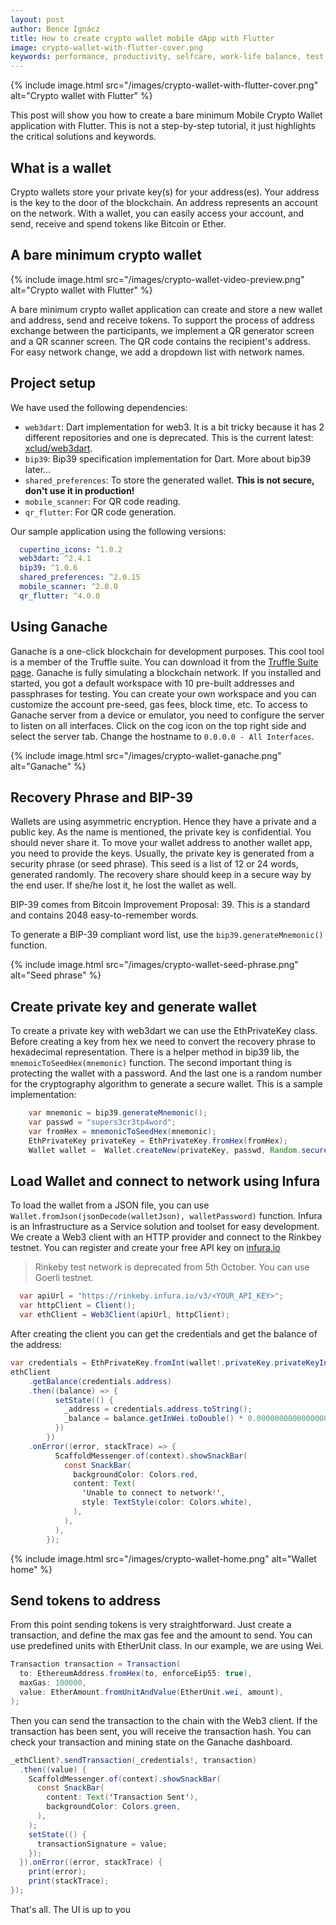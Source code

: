 ```yaml
---
layout: post
author: Bence Ignácz
title: How to create crypto wallet mobile dApp with Flutter
image: crypto-wallet-with-flutter-cover.png
keywords: performance, productivity, selfcare, work-life balance, test
---
```

{% include image.html src="/images/crypto-wallet-with-flutter-cover.png" alt="Crypto wallet with Flutter" %}

This post will show you how to create a bare minimum Mobile Crypto Wallet application with Flutter. This is not a step-by-step tutorial, it just highlights the critical solutions and keywords. 

<!--more-->

## What is a wallet

Crypto wallets store your private key(s) for your address(es). Your address is the key to the door of the blockchain. An address represents an account on the network. With a wallet, you can easily access your account, and send, receive and spend tokens like Bitcoin or Ether.

## A bare minimum crypto wallet

{% include image.html src="/images/crypto-wallet-video-preview.png" alt="Crypto wallet with Flutter" %}

A bare minimum crypto wallet application can create and store a new wallet and address, send and receive tokens. To support the process of address exchange between the participants, we implement a QR generator screen and a QR scanner screen. The QR code contains the recipient's address.
For easy network change, we add a dropdown list with network names. 


## Project setup

We have used the following dependencies:
* `web3dart`: Dart implementation for web3. It is a bit tricky because it has 2 different repositories and one is deprecated. This is the current latest: [xclud/web3dart](https://github.com/xclud/web3dart).
* `bip39`: Bip39 specification implementation for Dart. More about bip39 later...
* `shared_preferences`: To store the generated wallet. **This is not secure, don't use it in production!**
* `mobile_scanner`: For QR code reading.
* `qr_flutter`: For QR code generation.

Our sample application using the following versions:
```yaml
  cupertino_icons: ^1.0.2
  web3dart: ^2.4.1
  bip39: ^1.0.6
  shared_preferences: ^2.0.15
  mobile_scanner: ^2.0.0
  qr_flutter: ^4.0.0
```

## Using Ganache

Ganache is a one-click blockchain for development purposes. This cool tool is a member of the Truffle suite.
You can download it from the [Truffle Suite page](https://trufflesuite.com/ganache/).
Ganache is fully simulating a blockchain network. If you installed and started, you got a default workspace with 10 pre-built addresses and passphrases for testing.
You can create your own workspace and you can customize the account pre-seed, gas fees, block time, etc.
To access to Ganache server from a device or emulator, you need to configure the server to listen on all interfaces. Click on the cog icon on the top right side and select the server tab. Change the hostname to `0.0.0.0 - All Interfaces`.

{% include image.html src="/images/crypto-wallet-ganache.png" alt="Ganache" %}

## Recovery Phrase and BIP-39

Wallets are using asymmetric encryption. Hence they have a private and a public key. As the name is mentioned, the private key is confidential. You should never share it. To move your wallet address to another wallet app, you need to provide the keys. Usually, the private key is generated from a security phrase (or seed phrase). This seed is a list of 12 or 24 words, generated randomly. The recovery share should keep in a secure way by the end user. If she/he lost it, he lost the wallet as well.

BIP-39 comes from Bitcoin Improvement Proposal: 39. This is a standard and contains 2048 easy-to-remember words.

To generate a BIP-39 compliant word list, use the `bip39.generateMnemonic()` function.

{% include image.html src="/images/crypto-wallet-seed-phrase.png" alt="Seed phrase" %}

## Create private key and generate wallet

To create a private key with web3dart we can use the EthPrivateKey class. Before creating a key from hex we need to convert the recovery phrase to hexadecimal representation. There is a helper method in bip39 lib, the `mnemoicToSeedHex(mnemonic)` function. The second important thing is protecting the wallet with a password. And the last one is a random number for the cryptography algorithm to generate a secure wallet.
This is a sample implementation:

```java
    var mnemonic = bip39.generateMnemonic();
    var passwd = "supers3cr3tp4word";
    var fromHex = mnemonicToSeedHex(mnemonic);
    EthPrivateKey privateKey = EthPrivateKey.fromHex(fromHex);
    Wallet wallet =  Wallet.createNew(privateKey, passwd, Random.secure());
```

## Load Wallet and connect to network using Infura

To load the wallet from a JSON file, you can use `Wallet.fromJson(jsonDecode(walletJson), walletPassword)` function. Infura is an Infrastructure as a Service solution and toolset for easy development.
We create a Web3 client with an HTTP provider and connect to the Rinkbey testnet. You can register and create your free API key on [infura.io](https://infura.io/)

> Rinkeby test network is deprecated from 5th October. You can use Goerli testnet.

```java
  var apiUrl = "https://rinkeby.infura.io/v3/<YOUR_API_KEY>";
  var httpClient = Client();
  var ethClient = Web3Client(apiUrl, httpClient);
```

After creating the client you can get the credentials and get the balance of the address:

```java
var credentials = EthPrivateKey.fromInt(wallet!.privateKey.privateKeyInt);
ethClient
    .getBalance(credentials.address)
    .then((balance) => {
          setState(() {
            _address = credentials.address.toString();
            _balance = balance.getInWei.toDouble() * 0.000000000000000001;
          })
        })
    .onError((error, stackTrace) => {
          ScaffoldMessenger.of(context).showSnackBar(
            const SnackBar(
              backgroundColor: Colors.red,
              content: Text(
                'Unable to connect to network!',
                style: TextStyle(color: Colors.white),
              ),
            ),
          ),
        });
```

{% include image.html src="/images/crypto-wallet-home.png" alt="Wallet home" %}

## Send tokens to address

From this point sending tokens is very straightforward. Just create a transaction, and define the max gas fee and the amount to send. You can use predefined units with EtherUnit class. In our example, we are using Wei.

```java
Transaction transaction = Transaction(
  to: EthereumAddress.fromHex(to, enforceEip55: true),
  maxGas: 100000,
  value: EtherAmount.fromUnitAndValue(EtherUnit.wei, amount),
);
```

Then you can send the transaction to the chain with the Web3 client. If the transaction has been sent, you will receive the transaction hash. You can check your transaction and mining state on the Ganache dashboard.

```java
_ethClient?.sendTransaction(_credentials!, transaction)
  .then((value) {
    ScaffoldMessenger.of(context).showSnackBar(
      const SnackBar(
        content: Text('Transaction Sent'),
        backgroundColor: Colors.green,
      ),
    );
    setState(() {
      transactionSignature = value;
    });
  }).onError((error, stackTrace) {
    print(error);
    print(stackTrace);
});
```

That's all. The UI is up to you

